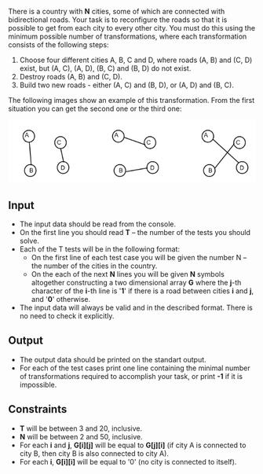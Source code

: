 There is a country with **N** cities, some of which are connected with bidirectional roads. Your task is to reconfigure the roads so that it is possible to get from each city to every other city. You must do this using the minimum possible number of transformations, where each transformation consists of the following steps:
1. Choose four different cities A, B, C and D, where roads (A, B) and (C, D) exist, but (A, C), (A, D), (B, C) and (B, D) do not exist.
2. Destroy roads (A, B) and (C, D). 
3. Build two new roads - either (A, C) and (B, D), or (A, D) and (B, C).

The following images show an example of this transformation. From the first situation you can get the second one or the third one:

![image](./Image.PNG)

## Input
- The input data should be read from the console. 
- On the first line you should read **T** – the number of the tests you should solve. 
- Each of the T tests will be in the following format:
	- On the first line of each test case you will be given the number N – the number of the cities in the country. 
	- On the each of the next **N** lines you will be given **N** symbols altogether constructing a two dimensional array **G** where the **j**-th character of the **i**-th line is '**1**' if there is a road between cities **i** and **j**, and '**0**' otherwise.
- The input data will always be valid and in the described format. There is no need to check it explicitly.

## Output

- The output data should be printed on the standart output.
- For each of the test cases print one line containing the minimal number of transformations required to accomplish your task, or print **-1** if it is impossible.

## Constraints

- **T** will be between 3 and 20, inclusive.
- **N** will be between 2 and 50, inclusive.
- For each **i** and **j**, **G[i][j]** will be equal to **G[j][i]** (if city A is connected to city B, then city B is also connected to city A).
- For each **i**, **G[i][i]** will be equal to '0' (no city is connected to itself).
